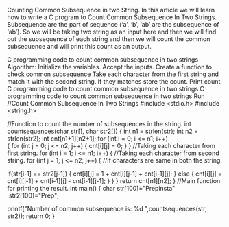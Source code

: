 Counting Common Subsequence in two String.
In this article we will learn how to write a C program to Count Common Subsequence In Two Strings. Subsequence are the part of sequence (‘a’, ‘b’, ‘ab’ are the subsequence of ‘ab’). So we will be taking two string as an input here and then we will find out the subsequence of each string and then we will count the common subsequence and will print this count as an output.

C programming code to count common subsequence in two strings 
Algorithm:
Initialize the variables.
Accept the inputs.
Create a function to check common subsequence
Take each character from  the first string and match it with the second string.
If they matches store the count.
Print count.
C programming code to count common subsequence in two strings 
C programming code to count common subsequence in two strings 
Run
//Count Common Subsequence In Two Strings
#include <stdio.h>
#include <string.h>

//Function to count the number of subsequences in the string.
int countsequences(char str[], char str2[])
{
  int n1 = strlen(str);
  int n2 = strlen(str2);
  int cnt[n1+1][n2+1];
  for (int i = 0; i <= n1; i++)  
  { 
    for (int j = 0; j <= n2; j++)
    {
      cnt[i][j] = 0;
    }
  }
  //Taking each character from first string.
  for (int i = 1; i <= n1; i++)
  {
  //Taking each character from second string.
  for (int j = 1; j <= n2; j++)
  {
  //If characters are same in both the string.

  if(str[i-1] == str2[j-1])
  {
    cnt[i][j] = 1 + cnt[i][j-1] + cnt[i-1][j];
  }
  else
  {
    cnt[i][j] = cnt[i][j-1] + cnt[i-1][j] - cnt[i-1][j-1];
    }
  }
}
 return cnt[n1][n2];
}
//Main function for printing the result.
int main()
{
  char str[100]="Prepinsta" ,str2[100]="Prep";

  printf("Number of common subsequence is: %d ",countsequences(str, str2));
  return 0;
}
